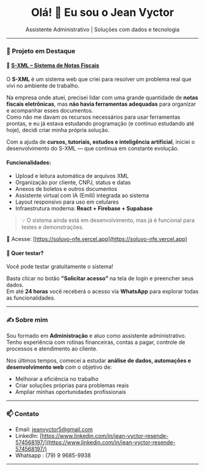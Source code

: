 <h1 align="center">Olá! 👋 Eu sou o Jean Vyctor</h1>

<p align="center">
  Assistente Administrativo |  Soluções com dados e tecnologia
</p>

---

### 🚀 Projeto em Destaque

#### 🧾 [S-XML – Sistema de Notas Fiscais](https://soluvo-nfe.vercel.app/)

O **S-XML** é um sistema web que criei para resolver um problema real que vivi no ambiente de trabalho.

Na empresa onde atuei, precisei lidar com uma grande quantidade de **notas fiscais eletrônicas**, mas **não havia ferramentas adequadas** para organizar e acompanhar esses documentos.  
Como não me davam os recursos necessários para usar ferramentas prontas, e eu já estava estudando programação (e continuo estudando até hoje), decidi criar minha própria solução.

Com a ajuda de **cursos, tutoriais, estudos e inteligência artificial**, iniciei o desenvolvimento do S-XML — que continua em constante evolução.

#### Funcionalidades:
- Upload e leitura automática de arquivos XML
- Organização por cliente, CNPJ, status e datas
- Anexos de boletos e outros documentos
- Assistente virtual com IA (Emíli) integrada ao sistema
- Layout responsivo para uso em celulares
- Infraestrutura moderna: **React + Firebase + Supabase**

> 💡 O sistema ainda está em desenvolvimento, mas já é funcional para testes e demonstrações.

🔗 Acesse: [https://soluvo-nfe.vercel.app](https://soluvo-nfe.vercel.app)

#### 🧪 Quer testar?

Você pode testar gratuitamente o sistema!

Basta clicar no botão **"Solicitar acesso"** na tela de login e preencher seus dados.  
Em até **24 horas** você receberá o acesso via **WhatsApp** para explorar todas as funcionalidades.


---

### ✍️ Sobre mim

Sou formado em **Administração** e atuo como assistente administrativo.  
Tenho experiência com rotinas financeiras, contas a pagar, controle de processos e atendimento ao cliente.

Nos últimos tempos, comecei a estudar **análise de dados, automações e desenvolvimento web** com o objetivo de:

- Melhorar a eficiência no trabalho
- Criar soluções próprias para problemas reais
- Ampliar minhas oportunidades profissionais

---

### 📫 Contato

- Email: jeanvyctor5@gmail.com  
- LinkedIn: [https://www.linkedin.com/in/jean-vyctor-resende-574568197/](https://www.linkedin.com/in/jean-vyctor-resende-574568197/)
- Whatsapp : (79) 9 9685-9938

---
